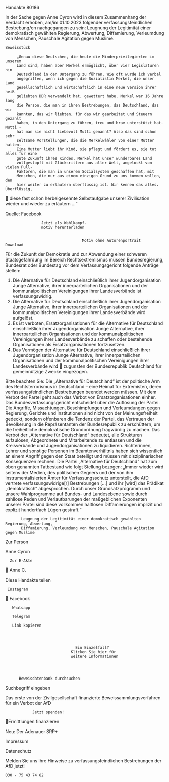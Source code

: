 Handakte 80186

In der Sache gegen Anne Cyron wird in diesem Zusammenhang der Verdacht
erhoben, am/im 01.10.2023 folgender verfassungsfeindlichen Bestrebung/en
nachgegangen zu sein: Leugnung der Legitimität einer demokratisch gewählten
Regierung, Abwertung, Diffamierung, Verleumdung von Menschen, Pauschale
Agitation gegen Muslime.




    Beweisstück

         „Genau diese Deutschen, die heute die Minderprivilegierten im unserem
         Land sind, haben aber Merkel ermöglicht, über vier Legislaturen hin
         Deutschland in den Untergang zu führen. Wie oft wurde ich verbal
         angegriffen, wenn ich gegen die Sozialistin Merkel, die unser Land
         gesellschaftlich und wirtschaftlich in eine neue Version ihrer heiß
         geliebten DDR verwandelt hat, gewettert habe. Merkel war 16 Jahre lang
         die Person, die man in ihren Bestrebungen, das Deutschland, das wir
         kannten, das wir liebten, für das wir gearbeitet und Steuern gezahlt
         haben, in den Untergang zu führen, treu und brav unterstützt hat. Mutti -
         hat man sie nicht liebevoll Mutti genannt? Also das sind schon sehr
         seltsame Vorstellungen, die die Merkelwähler von einer Mutter hatten.
         Eine Mutter liebt ihr Kind, sie pflegt und fördert es, sie tut alles für eine
         gute Zukunft ihres Kindes. Merkel hat unser wunderbares Land
         vollgestopft mit Glücksrittern aus aller Welt, angelockt von vielen Pull-
         Faktoren, die man in unserem Sozialsystem geschaffen hat, mit
         Menschen, die nur aus einem einzigen Grund zu uns kommen wollen, den
         hier weiter zu erläutern überflüssig ist. Wir kennen das alles. Überflüssig,
           diese fast schon herbeigesehnte Selbstaufgabe unserer Zivilisation
           wieder und wieder zu erläutern ...“



Quelle:
Facebook




                    Jetzt als Wahlkampf-
                    motiv herunterladen


                                      Motiv ohne Autorenportrait         Download




Für die Zukunft der Demokratie und zur Abwendung einer schweren
Staatsgefährdung im Bereich Rechtsextremismus müssen Bundesregierung,
Bundesrat oder Bundestag vor dem Verfassungsgericht folgende Anträge stellen:


   1. Die Alternative für Deutschland einschließlich ihrer Jugendorganisation
      Junge Alternative, ihrer innerparteilichen Organisationen und der
      kommunalpolitischen Vereinigungen ihrer Landesverbände ist
      verfassungswidrig.
   2. Die Alternative für Deutschland einschließlich ihrer Jugendorganisation
      Junge Alternative, ihrer innerparteilichen Organisationen und der
      kommunalpolitischen Vereinigungen ihrer Landesverbände wird aufgelöst.
   3. Es ist verboten, Ersatzorganisationen für die Alternative für Deutschland
      einschließlich ihrer Jugendorganisation Junge Alternative, ihrer
      innerparteilichen Organisationen und der kommunalpolitischen
      Vereinigungen ihrer Landesverbände zu schaffen oder bestehende
      Organisationen als Ersatzorganisationen fortzusetzen.
   4. Das Vermögen der Alternative für Deutschland einschließlich ihrer
      Jugendorganisation Junge Alternative, ihrer innerparteilichen Organisationen
      und der kommunalpolitischen Vereinigungen ihrer Landesverbände wird
      zugunsten der Bundesrepublik Deutschland für gemeinnützige Zwecke
      eingezogen.



Bitte beachten Sie: Die „Alternative für Deutschland“ ist der politische Arm des Rechtsterrorismus in
Deutschland – eine Heimat für Extremisten, deren verfassungsfeindlichen Bestrebungen beendet
werden müssen. Mit dem Verbot der Partei geht auch das Verbot von Ersatzorganisationen einher. Das
Bundesverfassungsgericht entscheidet über die Auflösung der Partei. Die Angriffe, Missachtungen,
Beschimpfungen und Verleumdungen gegen Regierung, Gerichte und Institutionen sind nicht von der
Meinungsfreiheit gedeckt, sondern offenbaren die Tendenz der Partei, das Vertrauen der Bevölkerung
in die Repräsentanten der Bundesrepublik zu erschüttern, um die freiheitliche demokratische
Grundordnung fragwürdig zu machen. Das Verbot der „Alternative für Deutschland“ bedeutet, alle
Strukturen aufzulösen, Abgeordnete und Mitarbeitende zu entlassen und die Kreisverbände und
Jugendorganisationen zu liquidieren. Richterinnen, Lehrer und sonstige Personen im
Beamtenverhältnis haben sich wissentlich an einem Angriff gegen den Staat beteiligt und müssen mit
disziplinarischen Konsequenzen rechnen.
Die Partei „Alternative für Deutschland“ hat zum oben genannten Tatbestand wie folgt Stellung
bezogen: „Immer wieder wird seitens der Medien, des politischen Gegners und der von ihm
instrumentalisierten Ämter für Verfassungsschutz unterstellt, die AfD vertrete verfassungswidrige[r]
Bestrebungen […] und ihr [wird] das Prädikat „demokratisch“ abgesprochen. Durch unser
Grundsatzprogramm und unsere Wahlprogramme auf Bundes- und Landesebene sowie durch zahllose
Reden und Verlautbarungen der maßgeblichen Exponenten unserer Partei sind diese vollkommen
haltlosen Diffamierungen implizit und explizit hundertfach Lügen gestraft.“




           Leugnung der Legitimität einer demokratisch gewählten Regierung, Abwertung,
           Diffamierung, Verleumdung von Menschen, Pauschale Agitation gegen Muslime




   Zur Person


   Anne Cyron

      Zur E-Akte
                        Anne C.

Diese Handakte teilen


     Instagram
       Facebook

       Whatsapp

       Telegram

       Link kopieren




                                   Ein Einzelfall?
                                 Klicken Sie hier für
                                 weitere Informationen




          Beweisdatenbank durchsuchen

Suchbegriff eingeben

Das erste von der Zivilgesellschaft finanzierte
 Beweissammlungsverfahren für ein Verbot
                   der AfD

                Jetzt spenden!
Ermittlungen finanzieren

Neu: Der Adenauer SRP+

Impressum

Datenschutz




Melden Sie uns Ihre Hinweise zu verfassungsfeindlichen Bestrebungen der AfD
jetzt!

    030 - 75 43 74 82
